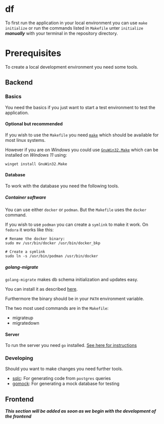 # df

To first run the application in your local environment you can use ```make initialize``` or run the commands listed in ```Makefile``` unter `initialize` ***manually*** with your terminal in the repository directory.

# Prerequisites

To create a local development environment you need some tools.

## Backend
### Basics

You need the basics if you just want to start a test environment to test the application.

#### Optional but recommended
If you wish to use the `Makefile` you need [`make`](https://www.gnu.org/software/make/) which should be available for most linux systems. 

However if you are on *Windows* you could use [`GnuWin32.Make`](https://gnuwin32.sourceforge.net/install.html) which can be installed on *Windows 11* using:

```winget install GnuWin32.Make```

#### Database

To work with the database you need the following tools.

##### Container software

You can use either `docker` or `podman`. But the `Makefile` uses the `docker` command. 

If you wish to use `podman` you can create a `symlink` to make it work.
On `fedora` it works like this:

```
# Rename the docker binary:
sudo mv /usr/bin/docker /usr/bin/docker_bkp

# Create a symlink
sudo ln -s /usr/bin/podman /usr/bin/docker
```

##### golang-migrate

`golang-migrate` makes db schema initialization and updates easy.

You can install it as described [here](https://github.com/golang-migrate/migrate/tree/master/cmd/migrate).

Furthermore the binary should be in your `PATH` environment variable.

The two most used commands are in the `Makefile`:
- migrateup
- migratedown

#### Server

To run the server you need `go` installed. [See here for instructions](https://go.dev/doc/install)

### Developing

Should you want to make changes you need further tools.

- [sqlc](https://docs.sqlc.dev/en/stable/overview/install.html): For generating code from `postgres` queries
- [gomock](https://github.com/uber-go/mock): For generating a mock database for testing

## Frontend

***This section will be added as soon as we begin with the development of the frontend***